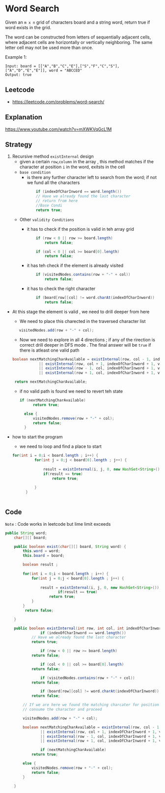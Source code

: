 # Word Search 
Given an `m x n` grid of characters board and a string word, return true        if word exists in the grid.

The word can be constructed from letters of sequentially adjacent cells, where adjacent cells are horizontally or vertically neighboring. The same letter cell may not be used more than once.

Example 1:
````
Input: board = [["A","B","C","E"],["S","F","C","S"],["A","D","E","E"]], word = "ABCCED"
Output: true
````
## Leetcode
 -  https://leetcode.com/problems/word-search/
## Explanation
https://www.youtube.com/watch?v=mXWKVqGcL1M 

## Strategy
1. Recursive method `existInternal` design  
   - given a certain `row`,`column` in the array , this method matches      if the character at position `i` in the word, exitsts in the cell 
   - `base condition`
     -  is there any further character left to search from the word; if not we fund all the characters 
        ````java
            if (indexOfCharInword == word.length())
			// Have we already found the last character
            // return from here 
            //Base Condi
			return true;
        ```` 
   - Other `validity Conditions` 
     -  it has to check if the position is valid in teh array grid
        ````java
            if (row < 0 || row >= board.length)
			    return false;

		    if (col < 0 || col >= board[0].length)
			    return false;
        ````
     - it has teh check if the element is already visited 
        ````java
            if (visitedNodes.contains(row + "-" + col))
			    return false;
        ````
   
     - it has to check the right character 
        ````java
            if (board[row][col] != word.charAt(indexOfCharInword))
			    return false;
        ````
  - At this stage the element is valid , we need to drill deeper from here 
    - We need to  place this charected in the traversed character list 
    ````java
       visitedNodes.add(row + "-" + col);
    ````
    - Now we need to explore in all 4 directions    ; if any of the rirection is correct drill deeper in DFS mode . The final answer will be ` true ` if there is atleast one valid path
    ````java
    boolean nextMatchingCharAvailable = existInternal(row, col - 1, indexOfCharInword + 1, visitedNodes)
				|| existInternal(row, col + 1, indexOfCharInword + 1, visitedNodes)
				|| existInternal(row - 1, col, indexOfCharInword + 1, visitedNodes)
				|| existInternal(row + 1, col, indexOfCharInword + 1, visitedNodes);

     return nextMatchingCharAvailable;             
    ````
    
    - if no valid path is found we need to revert teh state 
      ````java
      if (nextMatchingCharAvailable)
			return true;

		else {
			visitedNodes.remove(row + "-" + col);
			return false;
		}
      ```` 
- how to start the program
  - we need to loop and find a place to start 
  ````java
  for(int i = 0;i < board.length ; i++) {
			for(int j = 0;j < board[0].length ; j++) {
				
				result = existInternal(i, j, 0, new HashSet<String>());
				if(result == true)
					return true;
				
			}
		}
		
  ````
## Code

`Note` : Code works in leetcode but lime limit exceeds
````java
public String word;
	char[][] board;

	public boolean exist(char[][] board, String word) {
		this.word = word;
		this.board = board;

		boolean result ;
		
		for(int i = 0;i < board.length ; i++) {
			for(int j = 0;j < board[0].length ; j++) {
				
				result = existInternal(i, j, 0, new HashSet<String>());
				        if(result == true)
					return true;	
			}
		}
		 return false;

	}

	public boolean existInternal(int row, int col, int indexOfCharInword, Set<String> visitedNodes) {
		        if (indexOfCharInword == word.length())
			// Have we already found the last character
			return true;

		        if (row < 0 || row >= board.length)
			return false;

		        if (col < 0 || col >= board[0].length)
			return false;

		        if (visitedNodes.contains(row + "-" + col))
			return false;

		        if (board[row][col] != word.charAt(indexOfCharInword))
			return false;

		// If we are here we found the matching charcater for position indexOfCharInword
		// consume the character and proceed

		visitedNodes.add(row + "-" + col);

		boolean nextMatchingCharAvailable = existInternal(row, col - 1, indexOfCharInword + 1, visitedNodes)
				|| existInternal(row, col + 1, indexOfCharInword + 1, visitedNodes)
				|| existInternal(row - 1, col, indexOfCharInword + 1, visitedNodes)
				|| existInternal(row + 1, col, indexOfCharInword + 1, visitedNodes);

		        if (nextMatchingCharAvailable)
			return true;

		else {
			visitedNodes.remove(row + "-" + col);
			return false;
		}

	}

````

